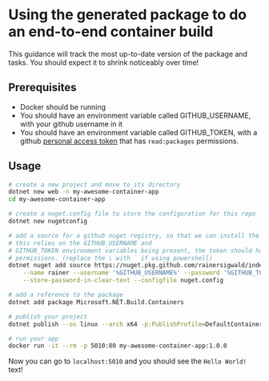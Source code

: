 # Using the generated package to do an end-to-end container build

This guidance will track the most up-to-date version of the package and tasks.
You should expect it to shrink noticeably over time!

## Prerequisites

* Docker should be running
* You should have an environment variable called GITHUB_USERNAME, with your github username in it
* You should have an environment variable called GITHUB_TOKEN, with a github [personal access token](https://docs.github.com/en/authentication/keeping-your-account-and-data-secure/creating-a-personal-access-token) that has `read:packages` permissions.


## Usage

```bash
# create a new project and move to its directory
dotnet new web -n my-awesome-container-app
cd my-awesome-container-app

# create a nuget.config file to store the configuration for this repo
dotnet new nugetconfig

# add a source for a github nuget registry, so that we can install the package.
# this relies on the GITHUB_USERNAME and
# GITHUB_TOKEN environment variables being present, the token should have 'read:packages'
# permissions. (replace the \ with ` if using powershell)
dotnet nuget add source https://nuget.pkg.github.com/rainersigwald/index.json \
    --name rainer --username '%GITHUB_USERNAME%' --password '%GITHUB_TOKEN%' \
    --store-password-in-clear-text --configfile nuget.config

# add a reference to the package
dotnet add package Microsoft.NET.Build.Containers

# publish your project
dotnet publish --os linux --arch x64 -p:PublishProfile=DefaultContainer

# run your app
docker run -it --rm -p 5010:80 my-awesome-container-app:1.0.0
```

Now you can go to `localhost:5010` and you should see the `Hello World!` text!

